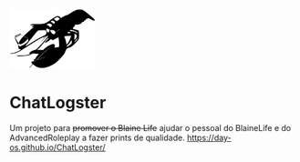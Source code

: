 <img src=https://raw.githubusercontent.com/Day-OS/ChatLogster/main/assets/chatlogster.svg width="30%">

# ChatLogster
Um projeto para <s>promover o Blaine Life</s> ajudar o pessoal do BlaineLife e do AdvancedRoleplay a fazer prints de qualidade.
https://day-os.github.io/ChatLogster/
